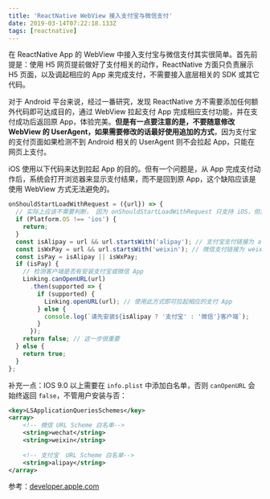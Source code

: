 ```yaml
---
title: 'ReactNative WebView 接入支付宝与微信支付'
date: 2019-03-14T07:22:18.133Z
tags: [reactnative]
---
```


在 ReactNative App 的 WebView 中接入支付宝与微信支付其实很简单。首先前提是：使用 H5 网页提前做好了支付相关的动作，ReactNative 方面只负责展示 H5 页面，以及调起相应的 App 来完成支付，不需要接入底层相关的 SDK 或其它代码。

<!-- more -->

对于 Android 平台来说，经过一番研究，发现 ReactNative 方不需要添加任何额外代码即可达成目的，通过 WebView 拉起支付 App 完成相应支付功能，并在支付成功后返回原 App，体验完美。**但是有一点要注意的是，不要随意修改 WebView 的 UserAgent，如果需要修改的话最好使用追加的方式**，因为支付宝的支付页面如果检测不到 Android 相关的 UserAgent 则不会拉起 App，只能在网页上支付。

iOS 使用以下代码来达到拉起 App 的目的。但有一个问题是，从 App 完成支付动作后，系统会打开浏览器来显示支付结果，而不是回到原 App，这个缺陷应该是使用 WebView 方式无法避免的。

```javascript
onShouldStartLoadWithRequest = ({url}) => {
  // 实际上应该不需要判断， 因为 onShouldStartLoadWithRequest 只支持 iOS，但是保险起见
  if (Platform.OS !== 'ios') {
    return;
  }
  const isAlipay = url && url.startsWith('alipay'); // 支付宝支付链接为 alipay:// 或 alipays:// 开头
  const isWxPay = url && url.startsWith('weixin'); // 微信支付链接为 weixin:// 开头
  const isPay = isAlipay || isWxPay;
  if (isPay) {
    // 检测客户端是否有安装支付宝或微信 App
    Linking.canOpenURL(url)
      .then(supported => {
        if (supported) {
          Linking.openURL(url); // 使用此方式即可拉起相应的支付 App
        } else {
          console.log(`请先安装${isAlipay ? '支付宝' : '微信'}客户端`);
        }
      });
    return false; // 这一步很重要
  } else {
    return true;
  }
};
```

补充一点：IOS 9.0 以上需要在 `info.plist` 中添加白名单，否则 `canOpenURL` 会始终返回 `false`，不管用户安装与否：

```xml
<key>LSApplicationQueriesSchemes</key>
<array>
    <!-- 微信 URL Scheme 白名单-->
    <string>wechat</string>
    <string>weixin</string>
   
    <!-- 支付宝  URL Scheme 白名单-->
    <string>alipay</string>
</array>
```

参考：[developer.apple.com](https://developer.apple.com/library/archive/documentation/General/Reference/InfoPlistKeyReference/Articles/LaunchServicesKeys.html#//apple_ref/doc/uid/TP40009250-SW14)